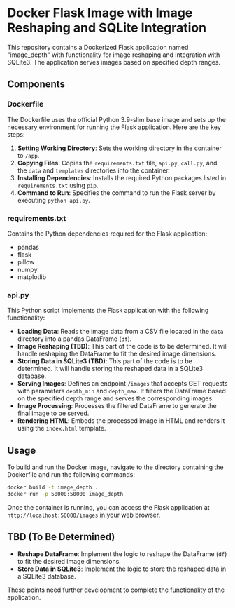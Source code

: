 # Docker Flask Image with Image Reshaping and SQLite Integration

This repository contains a Dockerized Flask application named "image_depth" with functionality for image reshaping and integration with SQLite3. The application serves images based on specified depth ranges.

## Components

### Dockerfile
The Dockerfile uses the official Python 3.9-slim base image and sets up the necessary environment for running the Flask application. Here are the key steps:

1. **Setting Working Directory**: Sets the working directory in the container to `/app`.
2. **Copying Files**: Copies the `requirements.txt` file, `api.py`, `call.py`, and the `data` and `templates` directories into the container.
3. **Installing Dependencies**: Installs the required Python packages listed in `requirements.txt` using `pip`.
4. **Command to Run**: Specifies the command to run the Flask server by executing `python api.py`.

### requirements.txt
Contains the Python dependencies required for the Flask application:

- pandas
- flask
- pillow
- numpy
- matplotlib

### api.py
This Python script implements the Flask application with the following functionality:

- **Loading Data**: Reads the image data from a CSV file located in the `data` directory into a pandas DataFrame (`df`).
- **Image Reshaping (TBD)**: This part of the code is to be determined. It will handle reshaping the DataFrame to fit the desired image dimensions.
- **Storing Data in SQLite3 (TBD)**: This part of the code is to be determined. It will handle storing the reshaped data in a SQLite3 database.
- **Serving Images**: Defines an endpoint `/images` that accepts GET requests with parameters `depth_min` and `depth_max`. It filters the DataFrame based on the specified depth range and serves the corresponding images.
- **Image Processing**: Processes the filtered DataFrame to generate the final image to be served.
- **Rendering HTML**: Embeds the processed image in HTML and renders it using the `index.html` template.

## Usage
To build and run the Docker image, navigate to the directory containing the Dockerfile and run the following commands:

```bash
docker build -t image_depth .
docker run -p 50000:50000 image_depth
```

Once the container is running, you can access the Flask application at `http://localhost:50000/images` in your web browser.

## TBD (To Be Determined)
- **Reshape DataFrame**: Implement the logic to reshape the DataFrame (`df`) to fit the desired image dimensions.
- **Store Data in SQLite3**: Implement the logic to store the reshaped data in a SQLite3 database.

These points need further development to complete the functionality of the application.